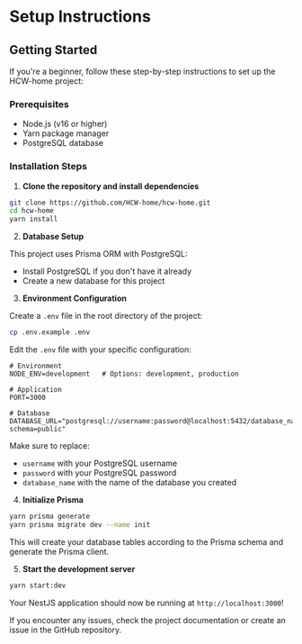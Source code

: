 # Setup Instructions

## Getting Started

If you're a beginner, follow these step-by-step instructions to set up the HCW-home project:

### Prerequisites

- Node.js (v16 or higher)
- Yarn package manager
- PostgreSQL database

### Installation Steps

1. **Clone the repository and install dependencies**

```bash
git clone https://github.com/HCW-home/hcw-home.git
cd hcw-home
yarn install
```

2. **Database Setup**

This project uses Prisma ORM with PostgreSQL:

- Install PostgreSQL if you don't have it already
- Create a new database for this project

3. **Environment Configuration**

Create a `.env` file in the root directory of the project:

```bash
cp .env.example .env
```

Edit the `.env` file with your specific configuration:

```
# Environment
NODE_ENV=development   # Options: development, production

# Application
PORT=3000

# Database
DATABASE_URL="postgresql://username:password@localhost:5432/database_name?schema=public"
```

Make sure to replace:

- `username` with your PostgreSQL username
- `password` with your PostgreSQL password
- `database_name` with the name of the database you created

4. **Initialize Prisma**

```bash
yarn prisma generate
yarn prisma migrate dev --name init
```

This will create your database tables according to the Prisma schema and generate the Prisma client.

5. **Start the development server**

```bash
yarn start:dev
```

Your NestJS application should now be running at `http://localhost:3000`!

If you encounter any issues, check the project documentation or create an issue in the GitHub repository.
